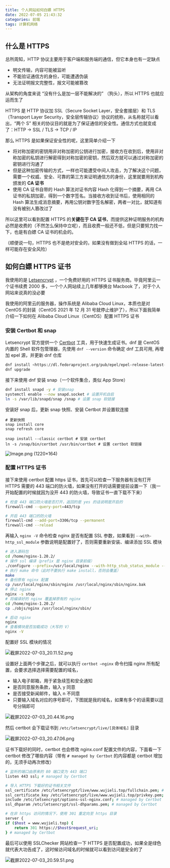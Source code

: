 ```yaml
---
title: 个人网站如何白嫖 HTTPS
date: 2022-07-05 21:43:32
categories: 前端
tags: 计算机网络
---
```


## 什么是 HTTPS

总所周知，HTTP 协议主要用于客户端和服务端的通信，但它本身也有一定缺点

- 明文传输，内容可能被监听
- 不能验证通信方的身份，可能遭遇伪装
- 无法证明报文完整性，报文可能被篡改

从架构的角度来说 “没有什么是加一层不能解决的” （狗头），所以 HTTPS 也就应运而生了

HTTPS 是 HTTP 协议加 SSL（Secure Socket Layer，安全套接层）和 TLS（Transport Layer Security，安全层传输协议）协议的统称，从名称就可以看出，“两个 S” 相关的协议目的就是为了保证通信的安全性。通信方式也就变成了：HTTP → SSL / TLS → TCP / IP

那么 HTTPS 是如果保证安全性的呢，这里简单介绍一下

- 将对称加密的密钥用非对称加密的公钥进行加密，接收方在收到后，使用非对称加密的私钥进行解密得到对称加密的密钥，然后双方就可以通过对称加密的密钥进行沟通了
- 但是这种加密传输的方式，一样也可能遭受中间人攻击，为了解决这个问题，需要一个权威、安全、可靠的第三方来证明通信方的身份，这里就要用到机构颁发的 **CA 证书**
- 使用 CA 证书自带的 Hash 算法对证书内容 Hash 化得到一个摘要，再用 CA 证书的私钥加密，得到一个数字签名。当接收方收到证书后，使用相同的 Hash 算法生成消息摘要，再用公钥对数字签名解密，两者一对比，就知道有没有被别人篡改过了

所以这里可以看到配置 HTTPS 的**关键在于 CA 证书**，而提供这种证明服务的机构必然是收费的（不然怎么保持中立呢），而且收费一般还不低，但是只要努力找一下，也是有白嫖 CA 证书的机会的。

（顺便说一句，HTTPS 也不是绝对安全的，如果没有做到全站 HTTPS 的话，一样可能存在安全风险）

## 如何白嫖 HTTPS 证书

我使用的是 [Letsencrypt](https://letsencrypt.org/) ，一个免费好用的 HTTPS 证书服务商。毕竟阿里云一个证书续费 2000 多，一个个人网站续上几年都够换台 Macbook 了，对于个人网站来说真的没必要

我使用的阿里云的服务器，操作系统是 Alibaba Cloud Linux，本质也是对 CentOS 的封装（CentOS 2021 年 12 月 31 号就停止维护了），所以下面我简单介绍一下如何在 Alibaba Cloud Linux（CentOS）配置 HTTPS 证书

### 安装 Certbot 和 snap

Letsencrypt 官方提供一个 [Certbot](https://certbot.eff.org/pages/about) 工具，用于快速生成证书。dnf 是 CentOS 内置的 Shell 软件包管理器，先使用 `dnf --version` 命令确定 dnf 工具可用, 再增加 epel 源，并更新 dnf 仓库

```Bash
dnf install <https://dl.fedoraproject.org/pub/epel/epel-release-latest-8.noarch.rpm>
dnf upgrade
```

接下来使用 dnf 安装 snap（一个软件集合，类似 App Store）

```Bash
dnf install snapd -y # 安装snap
systemctl enable --now snapd.socket # 设置开机自启
ln -s /var/lib/snapd/snap /snap # 设置 snap 软链接
```

安装好 snap 后，更新 snap 快照、安装 Certbot 并设置软连接

```shell
# 更新快照
snap install core
snap refresh core

snap install --classic certbot # 安装 certbot
ln -s /snap/bin/certbot /usr/bin/certbot # 设置 certbot 软链接
```

![Image.png (1220×164)](https://notesimgs.oss-cn-shanghai.aliyuncs.com/img/Image.png)

### 配置 HTTPS 证书

接下来使用 certbot 配置 https 证书，首先可以检查一下服务器有没有打开 HTTPS 需要的 443 端口的防火墙，如果没有打开的话需要提前设置一下（我一开始配置的时候就因为没开 443 的防火墙，导致证书一直下载不下来）

```Bash
# 检查 443 端口防火墙是否打开，返回的是 yes 的话说明是开启的
firewall-cmd --query-port=443/tcp

# 开启 443 端口的防火墙
firewall-cmd --add-port=3306/tcp --permanent
firewall-cmd --reload
```

再输入 `nginx -V` 命令检查 nginx 是否有配置 SSL 参数，如果看到 `--with-http_ssl_module` 参数说明是配置好了，否则需要重新安装、编译添加 SSL 模块

```Bash
# 进入源码包
cd /home/nginx-1.20.2/
# 操作 ssl 编译（prefix 是 nginx 目录前缀）
./configure --prefix=/usr/local/nginx --with-http_stub_status_module --with-http_ssl_module`
# 执行 make 命令（此时不要执行 make install，否则会覆盖）
make
# 备份原有 nginx 配置
cp /usr/local/nginx/sbin/nginx /usr/local/nginx/sbin/nginx.bak
# 停止 nginx
nginx -s stop
# 将编译好的 nginx 覆盖掉原有的 nginx
cd /home/nginx-1.20.2/
cp ./objs/nginx /usr/local/nginx/sbin/

# 启动 nginx
nginx
# 查看模块是否加载成功（大写的 V）
nginx -V
```

配置好 SSL 模块的情况

![截屏2022-07-03_20.11.52.png](https://notesimgs.oss-cn-shanghai.aliyuncs.com/img/2022-07-03_20.11.52.png)

设置好上面两个步骤之后，就可以执行 `certbot —nginx` 命令扫描 nginx 所有配置，会要求选择选择需要配置的域名，

- 输入电子邮箱，用于紧急续签和安全通知
- 是否同意服务条款，输入 y 同意
- 是否接受新闻邮件，输入 n 不同意
- 只要输入域名对应的序号即可，下图就是我的域名，如果有多个的话需要以逗号分隔即可

![截屏2022-07-03_20.44.16.png](https://notesimgs.oss-cn-shanghai.aliyuncs.com/img/2022-07-03_20.44.16.png)

然后 certbot 会下载证书到 `/etc/letsencrypt/live/[具体域名]` 目录

![截屏2022-07-03_20.47.06.png](https://notesimgs.oss-cn-shanghai.aliyuncs.com/img/2022-07-03_20.47.06.png)

证书下载好的同时，certbot 也会修改 nginx.conf 配置文件的内容，下面看一下 certbot 修改了哪些内容（带有 `# managed by Certbot` 的内容都是 certbot 增加的，无须手动再次修改）

```Bash
# 监听的端口由原来的 80 端口变为 443 端口
listen 443 ssl; # managed by Certbot

# 导入 HTTPS 下载好的证书相关文件
ssl_certificate /etc/letsencrypt/live/www.wujieli.top/fullchain.pem; # managed by Certbot
ssl_certificate_key /etc/letsencrypt/live/www.wujieli.top/privkey.pem; # managed by Certbot
include /etc/letsencrypt/options-ssl-nginx.conf; # managed by Certbot
ssl_dhparam /etc/letsencrypt/ssl-dhparams.pem; # managed by Certbot

# 在非 https 访问的情况下，使用 301 重定向至 https 目录
server {
if ($host = www.wujieli.top) {
    return 301 https://$host$request_uri;
} # managed by Certbot
```

最后可以使用 SSLChecker 网站检查一下 HTTPS 是否配置成功，如果全是绿色就代表大功告成了，这时候访问域名的时候就可以看到访问是安全的了

![截屏2022-07-03_20.59.51.png](https://notesimgs.oss-cn-shanghai.aliyuncs.com/img/2022-07-03_20.59.51.png)
